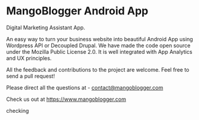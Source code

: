 # MangoBlogger Android App
Digital Marketing Assistant App.

An easy way to turn your business website into beautiful Android App using Wordpress API or Decoupled Drupal. We have made the code open source under the Mozilla Public License 2.0. It is well integrated with App Analytics and UX principles.

All the feedback and contributions to the project are welcome. Feel free to send a pull request!

Please direct all the questions at - contact@mangoblogger.com

Check us out at https://www.mangoblogger.com

checking